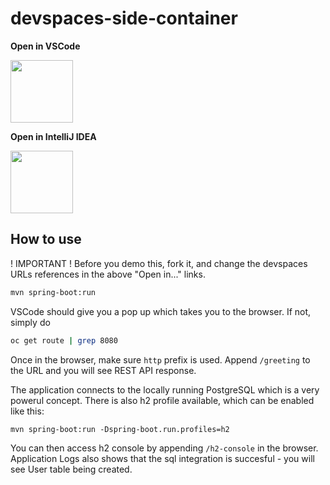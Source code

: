 # devspaces-side-container


**Open in VSCode**

<a href="https://workspaces.openshift.com/#https://github.com/agiertli/devspaces-side-container">
<img src="https://upload.wikimedia.org/wikipedia/commons/thumb/9/9a/Visual_Studio_Code_1.35_icon.svg/2048px-Visual_Studio_Code_1.35_icon.svg.png" width="100" height="100">
 </a>

 
 **Open in IntelliJ IDEA**


<a href="https://devspaces.apps.cluster-sdkjx.sdkjx.sandbox1743.opentlc.com/f?url=https://github.com/agiertli/devspaces-side-container&che-editor=che-incubator/che-idea/latest">
<img src="https://upload.wikimedia.org/wikipedia/commons/thumb/9/9c/IntelliJ_IDEA_Icon.svg/2048px-IntelliJ_IDEA_Icon.svg.png" width="100" height="100">
 </a>
 
 ## How to use
 
 ! IMPORTANT ! Before you demo this, fork it, and change the devspaces URLs references in the above "Open in..." links.
 
 ```bash
 mvn spring-boot:run
 ```
 
 VSCode should give you a pop up which takes you to the browser. If not, simply do
 ```bash
 oc get route | grep 8080
 ```
 
 Once in the browser, make sure `http` prefix is used. Append `/greeting` to the URL and you will see REST API response.
 
 The application connects to the locally running PostgreSQL which is a very powerul concept. There is also h2 profile available, which can be enabled like this:
 ```
 mvn spring-boot:run -Dspring-boot.run.profiles=h2
 ```
 You can then access h2 console by appending `/h2-console` in the browser.
 Application Logs also shows that the sql integration is succesful - you will see User table being created.
 

